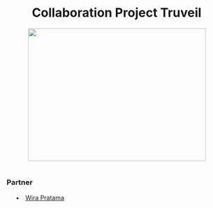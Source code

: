 <h1 align="center">Collaboration Project Truveil</h1> 
<p align="center"><img src="https://i.pinimg.com/originals/2a/53/65/2a53651a35816f499270d8275fd5318f.gif" width="407" height="305" alt=""/></p>

<h1></h1>

<h3>Partner</h3> 

<p>&emsp;&ensp;•&emsp;<a href="https://github.com/wirapratamaz">Wira Pratama</a></p>

<h1></h1>